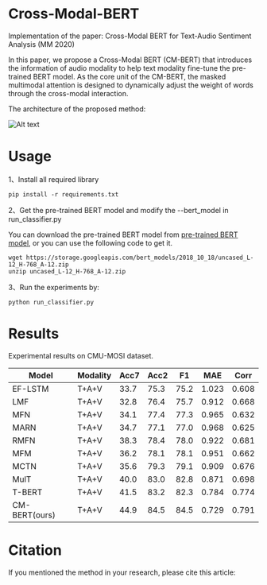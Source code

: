 # Cross-Modal-BERT
Implementation of the paper: Cross-Modal BERT for Text-Audio Sentiment Analysis (MM 2020)

In this paper, we propose a Cross-Modal BERT (CM-BERT) that introduces the information of audio modality to help text modality fine-tune the pre-trained BERT model. As the core unit of the CM-BERT, the masked multimodal attention is designed to dynamically adjust the weight of words through the cross-modal interaction.

The architecture of the proposed method:

![Alt text](https://github.com/thuiar/Cross-Modal-BERT/blob/master/img/architecture%20.png)

# Usage
1、Install all required library

```
pip install -r requirements.txt
```

2、Get the pre-trained BERT model and modify the --bert_model in run_classifier.py

You can download the pre-trained BERT model from [pre-trained BERT model](https://drive.google.com/file/d/1dKSzsgXORN7WVaJJYvNzqFPCQbn-aJcb/view?usp=sharing), or you can use the following code to get it.
```
wget https://storage.googleapis.com/bert_models/2018_10_18/uncased_L-12_H-768_A-12.zip
unzip uncased_L-12_H-768_A-12.zip
```
3、Run the experiments by:

```
python run_classifier.py
```
# Results
Experimental results on CMU-MOSI dataset.

Model  | Modality  | Acc7 | Acc2 | F1 | MAE | Corr
---- | ----- | ------  | ----- | ------ | ----- | ------ 
EF-LSTM  | T+A+V | 33.7 | 75.3 | 75.2 | 1.023 | 0.608
LMF  | T+A+V | 32.8 | 76.4 | 75.7 | 0.912 | 0.668
MFN  | T+A+V | 34.1 | 77.4 | 77.3 | 0.965 | 0.632
MARN  | T+A+V | 34.7 | 77.1 | 77.0 | 0.968 | 0.625
RMFN  | T+A+V | 38.3 | 78.4 | 78.0 | 0.922 | 0.681
MFM  | T+A+V | 36.2 | 78.1 | 78.1 | 0.951 | 0.662
MCTN  | T+A+V | 35.6 | 79.3 | 79.1 | 0.909 | 0.676
MulT  | T+A+V | 40.0 | 83.0 | 82.8 | 0.871 | 0.698
T-BERT  | T+A+V | 41.5 | 83.2 | 82.3 | 0.784 | 0.774
CM-BERT(ours)  | T+A+V | 44.9 | 84.5 | 84.5 | 0.729 | 0.791

# Citation
If you mentioned the method in your research, please cite this article:

